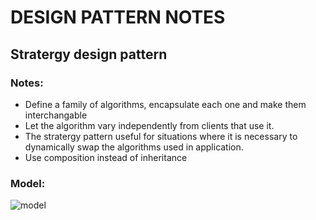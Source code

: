 # DESIGN PATTERN NOTES
## Stratergy design pattern
### Notes:
  * Define a family of algorithms, encapsulate each one and make them interchangable
  * Let the algorithm vary independently from clients that use it.
  * The stratergy pattern useful for situations where it is necessary to dynamically swap the algorithms used in application.
  * Use composition instead of inheritance
### Model:
![model](https://v1study.com/public/images/article/1550310969_strategy-uml-diagram.png)

